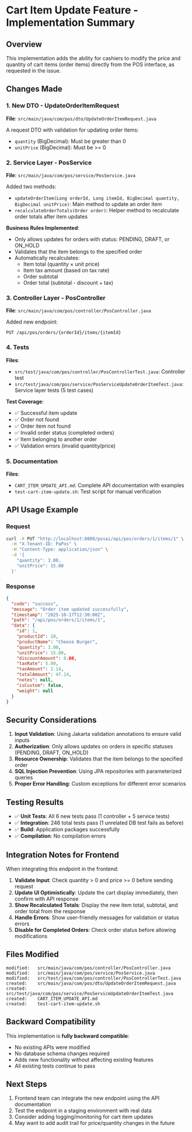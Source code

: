 # Cart Item Update Feature - Implementation Summary

## Overview
This implementation adds the ability for cashiers to modify the price and quantity of cart items (order items) directly from the POS interface, as requested in the issue.

## Changes Made

### 1. New DTO - UpdateOrderItemRequest
**File**: `src/main/java/com/pos/dto/UpdateOrderItemRequest.java`

A request DTO with validation for updating order items:
- `quantity` (BigDecimal): Must be greater than 0
- `unitPrice` (BigDecimal): Must be >= 0

### 2. Service Layer - PosService
**File**: `src/main/java/com/pos/service/PosService.java`

Added two methods:
- `updateOrderItem(Long orderId, Long itemId, BigDecimal quantity, BigDecimal unitPrice)`: Main method to update an order item
- `recalculateOrderTotals(Order order)`: Helper method to recalculate order totals after item updates

**Business Rules Implemented**:
- Only allows updates for orders with status: PENDING, DRAFT, or ON_HOLD
- Validates that the item belongs to the specified order
- Automatically recalculates:
  - Item total (quantity × unit price)
  - Item tax amount (based on tax rate)
  - Order subtotal
  - Order total (subtotal - discount + tax)

### 3. Controller Layer - PosController
**File**: `src/main/java/com/pos/controller/PosController.java`

Added new endpoint:
```
PUT /api/pos/orders/{orderId}/items/{itemId}
```

### 4. Tests
**Files**:
- `src/test/java/com/pos/controller/PosControllerTest.java`: Controller test
- `src/test/java/com/pos/service/PosServiceUpdateOrderItemTest.java`: Service layer tests (5 test cases)

**Test Coverage**:
- ✅ Successful item update
- ✅ Order not found
- ✅ Order item not found
- ✅ Invalid order status (completed orders)
- ✅ Item belonging to another order
- ✅ Validation errors (invalid quantity/price)

### 5. Documentation
**Files**:
- `CART_ITEM_UPDATE_API.md`: Complete API documentation with examples
- `test-cart-item-update.sh`: Test script for manual verification

## API Usage Example

### Request
```bash
curl -X PUT "http://localhost:8080/posai/api/pos/orders/1/items/1" \
  -H "X-Tenant-ID: PaPos" \
  -H "Content-Type: application/json" \
  -d '{
    "quantity": 3.00,
    "unitPrice": 15.00
  }'
```

### Response
```json
{
  "code": "success",
  "message": "Order item updated successfully",
  "timestamp": "2025-10-17T12:30:00Z",
  "path": "/api/pos/orders/1/items/1",
  "data": {
    "id": 1,
    "productId": 10,
    "productName": "Cheese Burger",
    "quantity": 3.00,
    "unitPrice": 15.00,
    "discountAmount": 0.00,
    "taxRate": 5.00,
    "taxAmount": 2.14,
    "totalAmount": 47.14,
    "notes": null,
    "isCustom": false,
    "weight": null
  }
}
```

## Security Considerations

1. **Input Validation**: Using Jakarta validation annotations to ensure valid inputs
2. **Authorization**: Only allows updates on orders in specific statuses (PENDING, DRAFT, ON_HOLD)
3. **Resource Ownership**: Validates that the item belongs to the specified order
4. **SQL Injection Prevention**: Using JPA repositories with parameterized queries
5. **Proper Error Handling**: Custom exceptions for different error scenarios

## Testing Results

- ✅ **Unit Tests**: All 6 new tests pass (1 controller + 5 service tests)
- ✅ **Integration**: 246 total tests pass (1 unrelated DB test fails as before)
- ✅ **Build**: Application packages successfully
- ✅ **Compilation**: No compilation errors

## Integration Notes for Frontend

When integrating this endpoint in the frontend:

1. **Validate Input**: Check quantity > 0 and price >= 0 before sending request
2. **Update UI Optimistically**: Update the cart display immediately, then confirm with API response
3. **Show Recalculated Totals**: Display the new item total, subtotal, and order total from the response
4. **Handle Errors**: Show user-friendly messages for validation or status errors
5. **Disable for Completed Orders**: Check order status before allowing modifications

## Files Modified

```
modified:   src/main/java/com/pos/controller/PosController.java
modified:   src/main/java/com/pos/service/PosService.java
modified:   src/test/java/com/pos/controller/PosControllerTest.java
created:    src/main/java/com/pos/dto/UpdateOrderItemRequest.java
created:    src/test/java/com/pos/service/PosServiceUpdateOrderItemTest.java
created:    CART_ITEM_UPDATE_API.md
created:    test-cart-item-update.sh
```

## Backward Compatibility

This implementation is **fully backward compatible**:
- No existing APIs were modified
- No database schema changes required
- Adds new functionality without affecting existing features
- All existing tests continue to pass

## Next Steps

1. Frontend team can integrate the new endpoint using the API documentation
2. Test the endpoint in a staging environment with real data
3. Consider adding logging/monitoring for cart item updates
4. May want to add audit trail for price/quantity changes in the future
